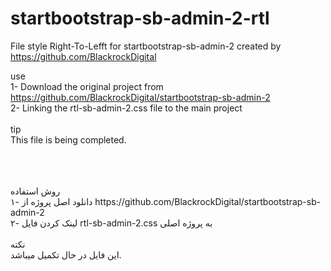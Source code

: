 # startbootstrap-sb-admin-2-rtl
File style Right-To-Lefft for startbootstrap-sb-admin-2 created by https://github.com/BlackrockDigital



use
<br>
1- Download the original project from https://github.com/BlackrockDigital/startbootstrap-sb-admin-2
<br>
2- Linking the rtl-sb-admin-2.css file to the main project
<br>
<br>
tip
<br>
This file is being completed.
<br>
<br>
<br>
<br>



<div>
روش استفاده
<br>
۱- دانلود اصل پروژه از https://github.com/BlackrockDigital/startbootstrap-sb-admin-2
<br>
۲- لینک کردن فایل rtl-sb-admin-2.css به پروژه اصلی
<br>
<br>
نکته
<br>
این فایل در حال تکمیل میباشد.
</div>